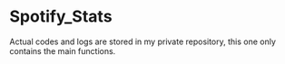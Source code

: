 # Spotify_Stats

Actual codes and logs are stored in my private repository, this one only contains the main functions.